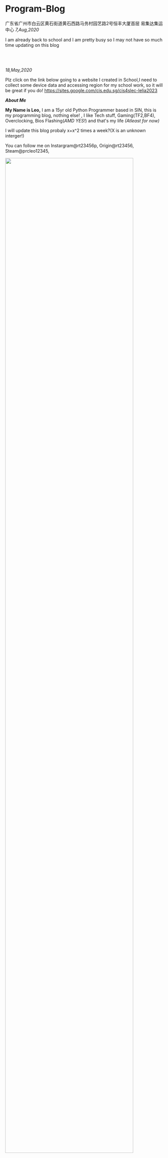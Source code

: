 # Program-Blog

广东省广州市白云区黄石街道黄石西路马务村园艺路2号恒丰大厦首层 易集达集运中心
*7,Aug,2020*

I am already back to school and I am pretty busy so I may not have so much time updating on this blog



<br/>
<br/>


*18,May,2020*


Plz click on the link below going to a website I created in School,I need to collect some device data and accessing region for my school work, so it will be great if you do!
https://sites.google.com/cis.edu.sg/cis4slec-lelia2023
<br/>






***About Me***

**My Name is Leo,**
I am a 15yr old Python Programmer based in SIN, this is my programming blog, nothing else! , I like Tech stuff, Gaming(TF2,BF4), Overclocking, Bios Flashing(*AMD YES!*) and that's my life *(Atleast for now)*



I will update this blog probaly x+x^2 times a week?(X is an unknown interger!)




You can follow me on Instargram@rt23456p, Origin@rt23456, Steam@prcleo12345,

<img src="https://user-images.githubusercontent.com/31880587/82638275-23728c80-9c39-11ea-9f46-48e7f2726294.jpg" width="90%"></img> <img src="https://user-images.githubusercontent.com/31880587/82638283-279eaa00-9c39-11ea-9ba6-2340789cc2fc.jpg" width="90%"></img>
<img src="https://user-images.githubusercontent.com/31880587/82640120-a0533580-9c3c-11ea-8056-c0e827e8123b.png" width="90%"></img>


**Keep Calm and Keep Programming Spirits! and stay away from spying products like #cisco and #Apple!**
